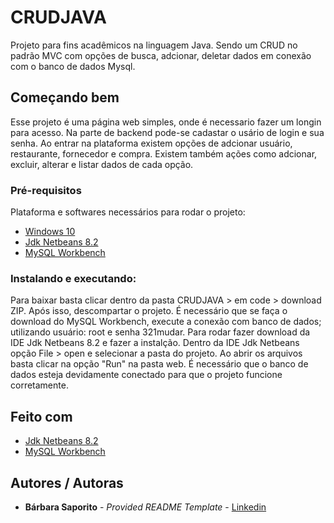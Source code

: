 # CRUDJAVA
Projeto para fins acadêmicos na linguagem Java.
Sendo um CRUD no padrão MVC com opções de busca, adcionar, deletar dados em conexão com o banco de dados Mysql.

## Começando bem

Esse projeto é uma página web simples, onde é necessario fazer um longin para acesso. 
Na parte de backend pode-se cadastar o usário de login e sua senha.
Ao entrar na plataforma existem opções de adcionar usuário, restaurante, fornecedor e compra. 
Existem também ações como adcionar, excluir, alterar e listar dados de cada opção.

### Pré-requisitos
Plataforma e softwares necessários para rodar o projeto:
  - [Windows 10](https://www.microsoft.com/pt-br/software-download/windows10)
  - [Jdk Netbeans 8.2](https://www.oracle.com/technetwork/java/javase/downloads/jdk-netbeans-jsp-3413139-esa.html)
  - [MySQL Workbench](https://mysql-workbench.br.uptodown.com/windows)

### Instalando e executando:
Para baixar basta clicar dentro da pasta CRUDJAVA > em code > download ZIP. 
Após isso, descompartar o projeto.
É necessário que se faça o download do MySQL Workbench, execute a conexão com banco de dados;
utilizando usuário: root e senha 321mudar.
Para rodar fazer download da IDE Jdk Netbeans 8.2 e fazer a instalção.
Dentro da IDE Jdk Netbeans opção File > open e selecionar a pasta do projeto. 
Ao abrir os arquivos basta clicar na opção "Run" na pasta web.
É necessário que o banco de dados esteja devidamente conectado para que o projeto funcione corretamente.

## Feito com

   - [Jdk Netbeans 8.2](https://www.oracle.com/technetwork/java/javase/downloads/jdk-netbeans-jsp-3413139-esa.html)
   - [MySQL Workbench](https://mysql-workbench.br.uptodown.com/windows)
   
## Autores / Autoras

  - **Bárbara Saporito** - *Provided README Template* - [Linkedin](https://www.linkedin.com/in/aparecidasaporito/)




